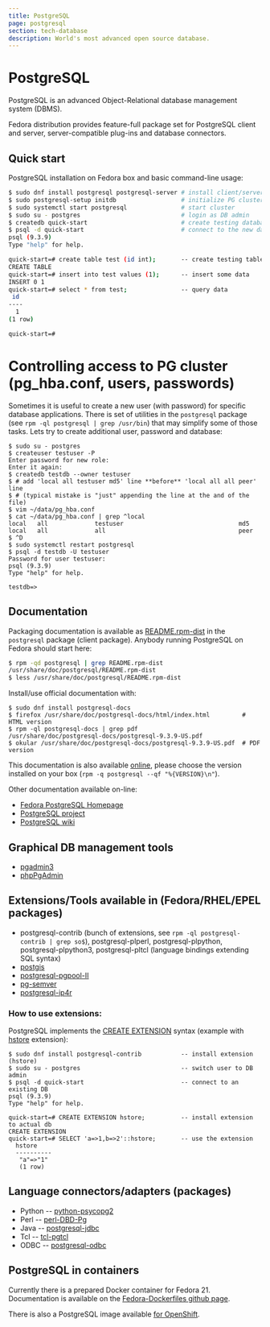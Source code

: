 ```yaml
---
title: PostgreSQL
page: postgresql
section: tech-database
description: World's most advanced open source database.
---
```


<!--
TODOs
- mention somehow
  - database role == PostgreSQL
  - open postgresql monitoring (OPM)
- README.rpm-dist export to MD
- quickstart
  - python/perl/c/c++
-->

# PostgreSQL

PostgreSQL is an advanced Object-Relational database management system (DBMS).

Fedora distribution provides feature-full package set for PostgreSQL client and
server, server-compatible plug-ins and database connectors.

## Quick start

PostgreSQL installation on Fedora box and basic command-line usage:

```bash
$ sudo dnf install postgresql postgresql-server # install client/server
$ sudo postgresql-setup initdb                  # initialize PG cluster
$ sudo systemctl start postgresql               # start cluster
$ sudo su - postgres                            # login as DB admin
$ createdb quick-start                          # create testing database
$ psql -d quick-start                           # connect to the new database
psql (9.3.9)
Type "help" for help.

quick-start=# create table test (id int);       -- create testing table
CREATE TABLE
quick-start=# insert into test values (1);      -- insert some data
INSERT 0 1
quick-start=# select * from test;               -- query data
 id
----
  1
(1 row)

quick-start=#
```

# Controlling access to PG cluster (pg_hba.conf, users, passwords)

Sometimes it is useful to create a new user (with password) for specific database
applications.  There is set of utilities in the `postgresql` package (see
`rpm -ql postgresql | grep /usr/bin`) that may simplify some of those tasks.  Lets try to
create additional user, password and database:

```
$ sudo su - postgres
$ createuser testuser -P
Enter password for new role:
Enter it again:
$ createdb testdb --owner testuser
$ # add 'local all testuser md5' line **before** 'local all all peer' line
$ # (typical mistake is "just" appending the line at the and of the file)
$ vim ~/data/pg_hba.conf
$ cat ~/data/pg_hba.conf | grep ^local
local   all             testuser                                md5
local   all             all                                     peer
$ ^D
$ sudo systemctl restart postgresql
$ psql -d testdb -U testuser
Password for user testuser:
psql (9.3.9)
Type "help" for help.

testdb=>
```

## Documentation

Packaging documentation is available as [README.rpm-dist](postgresql-in-rpms.html) in the `postgresql` package (client package).  Anybody running PostgreSQL on Fedora should start here:

```bash
$ rpm -qd postgresql | grep README.rpm-dist
/usr/share/doc/postgresql/README.rpm-dist
$ less /usr/share/doc/postgresql/README.rpm-dist
```

Install/use official documentation with:

```
$ sudo dnf install postgresql-docs
$ firefox /usr/share/doc/postgresql-docs/html/index.html         # HTML version
$ rpm -ql postgresql-docs | grep pdf
/usr/share/doc/postgresql-docs/postgresql-9.3.9-US.pdf
$ okular /usr/share/doc/postgresql-docs/postgresql-9.3.9-US.pdf  # PDF version
```

This documentation is also available [online](http://www.postgresql.org/docs/),
please choose the version installed on your box
(`rpm -q postgresql --qf "%{VERSION}\n"`).

Other documentation available on-line:

* [Fedora PostgreSQL Homepage](https://fedoraproject.org/wiki/PostgreSQL)
* [PostgreSQL project](http://www.postgresql.org/about/)
* [PostgreSQL wiki](https://wiki.postgresql.org/wiki/Main_Page)


## Graphical DB management tools

* [pgadmin3](https://admin.fedoraproject.org/pkgdb/packages/pgadmin3)
* [phpPgAdmin](https://admin.fedoraproject.org/pkgdb/packages/phpPgAdmin)

## Extensions/Tools available in (Fedora/RHEL/EPEL packages)

* postgresql-contrib (bunch of extensions, see
  `rpm -ql postgresql-contrib | grep so$`), postgresql-plperl,
  postgresql-plpython, postgresql-plpython3, postgresql-pltcl (language bindings
  extending SQL syntax)
* [postgis](https://admin.fedoraproject.org/pkgdb/packages/postgis)
* [postgresql-pgpool-II](https://admin.fedoraproject.org/pkgdb/packages/postgresql-pgpool-II)
* [pg-semver](https://admin.fedoraproject.org/pkgdb/packages/pg-semver)
* [postgresql-ip4r](https://admin.fedoraproject.org/pkgdb/packages/postgresql-ip4r)

### How to use extensions:

PostgreSQL implements the [CREATE
EXTENSION](http://www.postgresql.org/docs/9.4/static/sql-createextension.html)
syntax (example with
[hstore](http://www.postgresql.org/docs/9.4/static/hstore.html) extension):

```
$ sudo dnf install postgresql-contrib           -- install extension (hstore)
$ sudo su - postgres                            -- switch user to DB admin
$ psql -d quick-start                           -- connect to an existing DB
psql (9.3.9)
Type "help" for help.

quick-start=# CREATE EXTENSION hstore;          -- install extension to actual db
CREATE EXTENSION
quick-start=# SELECT 'a=>1,b=>2'::hstore;       -- use the extension
  hstore
  ----------
   "a"=>"1"
   (1 row)
```

## Language connectors/adapters (packages)

* Python -- [python-psycopg2](https://admin.fedoraproject.org/pkgdb/packages/python-psycopg2)
* Perl -- [perl-DBD-Pg](https://admin.fedoraproject.org/pkgdb/packages/perl-DBD-Pg)
* Java -- [postgresql-jdbc](https://admin.fedoraproject.org/pkgdb/packages/postgresql-jdbc)
* Tcl -- [tcl-pgtcl](https://admin.fedoraproject.org/pkgdb/packages/tcl-pgtcl)
* ODBC -- [postgresql-odbc](https://admin.fedoraproject.org/pkgdb/packages/postgresql-odbc)

## PostgreSQL in containers

Currently there is a prepared Docker container for Fedora 21.  Documentation
is available on the [Fedora-Dockerfiles github
page](https://github.com/fedora-cloud/Fedora-Dockerfiles/tree/master/postgresql).

There is also a PostgreSQL image available
[for OpenShift](https://github.com/openshift/postgresql).
